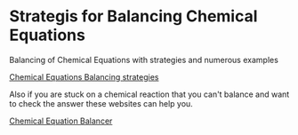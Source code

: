 # Strategis for Balancing Chemical Equations 

Balancing of Chemical Equations with strategies and numerous examples

[Chemical Equations Balancing strategies](https://chem.libretexts.org/Courses/Anoka-Ramsey_Community_College/Introduction_to_Chemistry/07%3A_Chemical_Reactions/7.04%3A_Balancing_Chemical_Equations)

Also if you are stuck on a chemical reaction that you can't balance and want to check the answer these websites can help you.

[Chemical Equation Balancer](https://chemequations.com/en/)